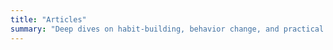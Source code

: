 ```yaml
---
title: "Articles"
summary: "Deep dives on habit‑building, behavior change, and practical psychology."
---
```

